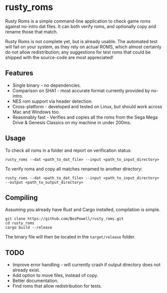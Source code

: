 # rusty_roms
Rusty Roms is a simple command-line application to check game roms against no-intro dat files. It can both verify roms, and optionally copy and rename those that match.

Rusty Roms is not complete yet, but is already usable. The automated test will fail on your system, as they rely on actual ROMS, which almost certainly do not allow redistribution; any suggestions for test roms that could be shipped with the source-code are most appreciated!

## Features
- Single binary - no dependencies.
- Comparison on SHA1 - most accurate format currently provided by no-intro.
- NES rom support via header detection.
- Cross-platform - developed and tested on Linux, but should work across Mac and Windows too.
- Reasonably fast - Verifies and copies all the roms from the Sega Mega Drive & Genesis Classics on my machine in under 200ms.

## Usage
To check all roms in a folder and report on verification status:
```
rusty_roms --dat <path_to_dat_file> --input <path_to_input_directory>
```
To verify roms and copy all matches renamed to another directory:
```
rusty_roms --dat <path_to_dat_file> --input <path_to_input_directory> --output <path_to_output_directory>
```
## Compiling
Assuming you already have Rust and Cargo installed, compilation is simple.
```
git clone https://github.com/BezPowell/rusty_roms.git
cd rusty_roms
cargo build --release
```
The binary file will then be located in the `target/release` folder.

## TODO
- Improve error handling - will currently crash if output directory does not already exist.
- Add option to move files, instead of copy.
- Better documentation.
- Find roms that allow redistribution for tests.